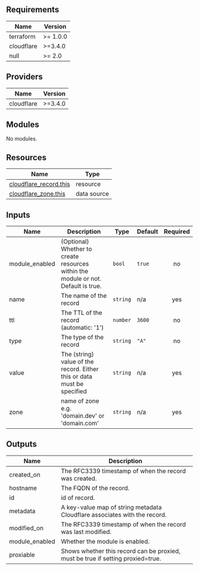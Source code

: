 <!-- markdown-link-check-disable -->
<!-- BEGIN_TF_DOCS -->
## Requirements

| Name | Version |
|------|---------|
| terraform | >= 1.0.0 |
| cloudflare | >=3.4.0 |
| null | >= 2.0 |

## Providers

| Name | Version |
|------|---------|
| cloudflare | >=3.4.0 |

## Modules

No modules.

## Resources

| Name | Type |
|------|------|
| [cloudflare_record.this](https://registry.terraform.io/providers/cloudflare/cloudflare/latest/docs/resources/record) | resource |
| [cloudflare_zone.this](https://registry.terraform.io/providers/cloudflare/cloudflare/latest/docs/data-sources/zone) | data source |

## Inputs

| Name | Description | Type | Default | Required |
|------|-------------|------|---------|:--------:|
| module\_enabled | (Optional) Whether to create resources within the module or not. Default is true. | `bool` | `true` | no |
| name | The name of the record | `string` | n/a | yes |
| ttl | The TTL of the record (automatic: '1') | `number` | `3600` | no |
| type | The type of the record | `string` | `"A"` | no |
| value | The (string) value of the record. Either this or data must be specified | `string` | n/a | yes |
| zone | name of zone e.g. 'domain.dev' or 'domain.com' | `string` | n/a | yes |

## Outputs

| Name | Description |
|------|-------------|
| created\_on | The RFC3339 timestamp of when the record was created. |
| hostname | The FQDN of the record. |
| id | id of record. |
| metadata | A key-value map of string metadata Cloudflare associates with the record. |
| modified\_on | The RFC3339 timestamp of when the record was last modified. |
| module\_enabled | Whether the module is enabled. |
| proxiable | Shows whether this record can be proxied, must be true if setting proxied=true. |
<!-- END_TF_DOCS -->
<!-- markdown-link-check-enable -->